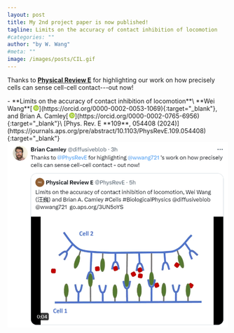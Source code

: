 ```yaml
---
layout: post
title: My 2nd project paper is now published!
tagline: Limits on the accuracy of contact inhibition of locomotion
#categories: ""
author: "by W. Wang"
#meta: ""
image: /images/posts/CIL.gif
---
```

Thanks to [**Physical Review E**](https://journals.aps.org/pre/abstract/10.1103/PhysRevE.109.054408) for highlighting our work on how precisely cells can sense cell-cell contact---out now!

<script type="text/javascript" src="https://d1bxh8uas1mnw7.cloudfront.net/assets/embed.js"></script>
<div class="altmetric-embed altmetric-badge-popover-left" data-badge-type="donut" data-doi="10.1103/PhysRevE.109.054408" style="float:right"></div>
- **Limits on the accuracy of contact inhibition of locomotion**\
**Wei Wang**[<img src='/images/orcid.logo.icon.svg' onerror="this.style.display='none'" alt="" width="13px" style="padding:0 0.1px 0 2px"/>](https://orcid.org/0000-0002-0053-1069){:target="_blank"}, and Brian A. Camley[<img src='/images/orcid.logo.icon.svg' onerror="this.style.display='none'" alt="" width="13px" style="padding:0 0.1px 0 2px"/>](https://orcid.org/0000-0002-0765-6956){:target="_blank"}\
[Phys. Rev. E **109**, 054408 (2024)](https://journals.aps.org/pre/abstract/10.1103/PhysRevE.109.054408){:target="_blank"}
&ensp;

<img src='/images/posts/2024-5-20.png' alt="Not available" title="{{page.title}}" style="width:600px;"/>

